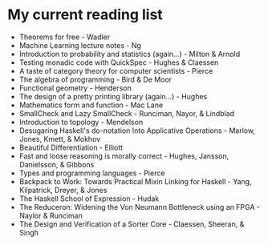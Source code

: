 # My current reading list

* Theorems for free - Wadler
* Machine Learning lecture notes - Ng
* Introduction to probability and statistics (again...) - Milton & Arnold
* Testing monadic code with QuickSpec - Hughes & Claessen
* A taste of category theory for computer scientists - Pierce
* The algebra of programming - Bird & De Moor
* Functional geometry - Henderson
* The design of a pretty printing library (again...) - Hughes
* Mathematics form and function - Mac Lane
* SmallCheck and Lazy SmallCheck - Runciman, Nayor, & Lindblad
* Introduction to topology - Mendelson
* Desugaring Haskell's do-notation Into Applicative Operations - Marlow, Jones, Kmett, & Mokhov
* Beautiful Differentiation - Elliott
* Fast and loose reasoning is morally correct - Hughes, Jansson, Danielsson, & Gibbons
* Types and programming languages - Pierce
* Backpack to Work: Towards Practical Mixin Linking for Haskell - Yang, Kilpatrick, Dreyer, & Jones 
* The Haskell School of Expression - Hudak
* The Reduceron: Widening the Von Neumann Bottleneck using an FPGA - Naylor & Runciman
* The Design and Verification of a Sorter Core - Claessen, Sheeran, & Singh
